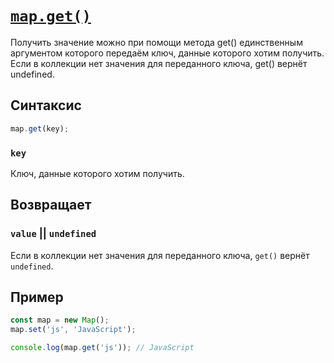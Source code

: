 # [`map.get()`](../index.md)

Получить значение можно при помощи метода get() единственным аргументом которого передаём ключ, данные которого хотим получить. Если в коллекции нет значения для переданного ключа, get() вернёт undefined.

## Синтаксис

```js
map.get(key);
```

### `key`

Ключ, данные которого хотим получить.

## Возвращает

### `value` || `undefined`

Если в коллекции нет значения для переданного ключа, `get()` вернёт `undefined`.

## Пример

```js
const map = new Map();
map.set('js', 'JavaScript');

console.log(map.get('js')); // JavaScript
```
